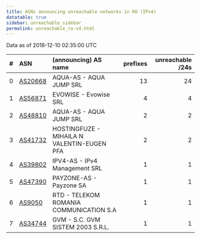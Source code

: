 ```yaml
---
title: ASNs announcing unreachable networks in RO (IPv4)
datatable: true
sidebar: unreachable_sidebar
permalink: unreachable_ro-v4.html
---
```


Data as of 2018-12-10 02:35:00 UTC


<div class="datatable-begin"></div>

|   # | ASN                                    | (announcing) AS name                       |   prefixes |   unreachable /24s |
|----:|:---------------------------------------|:-------------------------------------------|-----------:|-------------------:|
|   0 | [AS20668](unreachable_AS20668-v4.html) | AQUA-AS - AQUA JUMP SRL                    |         13 |                 24 |
|   1 | [AS56871](unreachable_AS56871-v4.html) | EVOWISE - Evowise SRL                      |          4 |                  4 |
|   2 | [AS48810](unreachable_AS48810-v4.html) | AQUA-AS - AQUA JUMP SRL                    |          2 |                  2 |
|   3 | [AS41732](unreachable_AS41732-v4.html) | HOSTINGFUZE - MIHAILA N VALENTIN-EUGEN PFA |          2 |                  2 |
|   4 | [AS39802](unreachable_AS39802-v4.html) | IPV4-AS - IPv4 Management SRL              |          1 |                  1 |
|   5 | [AS47390](unreachable_AS47390-v4.html) | PAYZONE-AS - Payzone SA                    |          1 |                  1 |
|   6 | [AS9050](unreachable_AS9050-v4.html)   | RTD - TELEKOM ROMANIA COMMUNICATION S.A    |          1 |                  1 |
|   7 | [AS34744](unreachable_AS34744-v4.html) | GVM - S.C. GVM SISTEM 2003 S.R.L.          |          1 |                  1 |

<div class="datatable-end"></div>